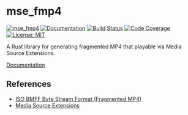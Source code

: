 mse_fmp4
=========

[![mse_fmp4](https://img.shields.io/crates/v/mse_fmp4.svg)](https://crates.io/crates/mse_fmp4)
[![Documentation](https://docs.rs/mse_fmp4/badge.svg)](https://docs.rs/mse_fmp4)
[![Build Status](https://travis-ci.org/sile/mse_fmp4.svg?branch=master)](https://travis-ci.org/sile/mse_fmp4)
[![Code Coverage](https://codecov.io/gh/sile/mse_fmp4/branch/master/graph/badge.svg)](https://codecov.io/gh/sile/mse_fmp4/branch/master)
[![License: MIT](https://img.shields.io/badge/license-MIT-blue.svg)](LICENSE)

A Rust library for generating fragmented MP4 that playable via Media Source Extensions.

[Documentation](https://docs.rs/mse_fmp4)

References
----------

- [ISO BMFF Byte Stream Format (Fragmented MP4)][fmp4]
- [Media Source Extensions][MSE]

[fmp4]: https://w3c.github.io/media-source/isobmff-byte-stream-format.html
[MSE]: http://www.w3.org/TR/media-source/

